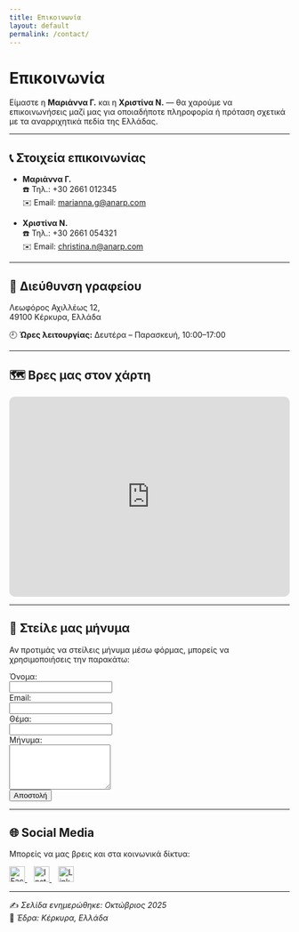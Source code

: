 ```yaml
---
title: Επικοινωνία
layout: default
permalink: /contact/
---
```


# Επικοινωνία

Είμαστε η **Μαριάννα Γ.** και η **Χριστίνα Ν.** — θα χαρούμε να επικοινωνήσεις μαζί μας για οποιαδήποτε πληροφορία ή πρόταση σχετικά με τα αναρριχητικά πεδία της Ελλάδας.

---

## 📞 Στοιχεία επικοινωνίας
- **Μαριάννα Γ.**  
  ☎️ Τηλ.: +30 2661 012345  
  ✉️ Email: [marianna.g@anarp.com](mailto:marianna.g@anarp.com)

- **Χριστίνα Ν.**  
  ☎️ Τηλ.: +30 2661 054321  
  ✉️ Email: [christina.n@anarp.com](mailto:christina.n@anarp.com)

---

## 🏢 Διεύθυνση γραφείου
Λεωφόρος Αχιλλέως 12,  
49100 Κέρκυρα, Ελλάδα

🕘 **Ώρες λειτουργίας:** Δευτέρα – Παρασκευή, 10:00–17:00

---

## 🗺️ Βρες μας στον χάρτη
<div style="max-width:900px; border-radius:10px; overflow:hidden;">
  <iframe
    width="100%"
    height="360"
    frameborder="0"
    style="border:0;"
    src="https://www.google.com/maps?q=39.6243,19.9217&z=15&output=embed"
    allowfullscreen=""
    aria-hidden="false"
    tabindex="0">
  </iframe>
</div>

---

## 💬 Στείλε μας μήνυμα
Αν προτιμάς να στείλεις μήνυμα μέσω φόρμας, μπορείς να χρησιμοποιήσεις την παρακάτω:

<form action="https://formspree.io/f/yourformid" method="POST" style="max-width:700px;">
  <label>Όνομα:<br><input type="text" name="name" required></label><br>
  <label>Email:<br><input type="email" name="_replyto" required></label><br>
  <label>Θέμα:<br><input type="text" name="subject"></label><br>
  <label>Μήνυμα:<br><textarea name="message" rows="5" required></textarea></label><br>
  <button type="submit">Αποστολή</button>
</form>


---

## 🌐 Social Media
Μπορείς να μας βρεις και στα κοινωνικά δίκτυα:

<a href="https://facebook.com/yourpage" target="_blank" style="margin-right:12px;">
  <img src="https://cdn-icons-png.flaticon.com/512/733/733547.png" width="28" alt="Facebook">
</a>
<a href="https://instagram.com/yourprofile" target="_blank" style="margin-right:12px;">
  <img src="https://cdn-icons-png.flaticon.com/512/174/174855.png" width="28" alt="Instagram">
</a>
<a href="https://www.linkedin.com/in/yourprofile" target="_blank">
  <img src="https://cdn-icons-png.flaticon.com/512/174/174857.png" width="28" alt="LinkedIn">
</a>

---

✍️ *Σελίδα ενημερώθηκε: Οκτώβριος 2025*  
📍 *Έδρα: Κέρκυρα, Ελλάδα*
